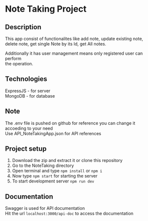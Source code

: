 # Note Taking Project

## Description
This app consist of functionalites like add note, update existing note,  
delete note, get single Note by its Id, get All notes.  

Additionally it has user management means only registered user can perform   
the operation.  


## Technologies
ExpressJS - for server  
MongoDB - for database 

## Note
The .env file is pushed on github for reference you can change it   
accoeding to your need    
Use API_NoteTakingApp.json for API references 

## Project setup
1. Download the zip and extract it or clone this repository  
2. Go to the NoteTaking directory  
3. Open terminal and type ```npm install``` or ```npm i```  
4. Now type ```npm start``` for starting the server  
5. To start development server ```npm run dev```  

## Documentation  
Swagger is used for API documentation  
Hit the url ```localhost:3000/api-doc``` to access the documentation


